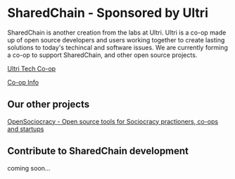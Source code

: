 # SharedChain - Sponsored by Ultri  

SharedChain is another creation from the labs at Ultri. Ultri is a co-op made up of open source developers and users working together to create lasting solutions to today's techincal and software issues. We are currently forming a co-op to support SharedChain, and other open source projects.

[Ultri Tech Co-op](https://www.ultri.com)

[Co-op Info](https://co-op.ultri.com)

## Our other projects

[OpenSociocracy - Open source tools for Sociocracy practioners, co-ops and startups](https://www.opensociocracy.org) 

## Contribute to SharedChain development

coming soon...